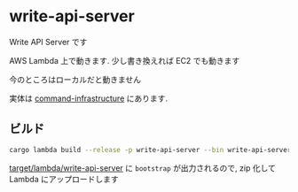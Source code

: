 # write-api-server

Write API Server です

AWS Lambda 上で動きます. 少し書き換えれば EC2 でも動きます

今のところはローカルだと動きません

実体は [command-infrastructure](../../command/infrastructure/) にあります.

## ビルド

```bash
cargo lambda build --release -p write-api-server --bin write-api-server
```

[target/lambda/write-api-server](../../target/lambda/write-api-server) に `bootstrap` が出力されるので, zip 化して Lambda にアップロードします
